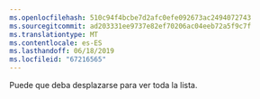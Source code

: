 ```yaml
---
ms.openlocfilehash: 510c94f4bcbe7d2afc0efe092673ac2494072743
ms.sourcegitcommit: ad203331ee9737e82ef70206ac04eeb72a5f9c7f
ms.translationtype: MT
ms.contentlocale: es-ES
ms.lasthandoff: 06/18/2019
ms.locfileid: "67216565"
---
```

Puede que deba desplazarse para ver toda la lista.